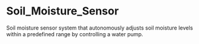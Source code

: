 # Soil_Moisture_Sensor
Soil moisture sensor system that autonomously adjusts soil moisture levels within a predefined range by controlling a water pump.
